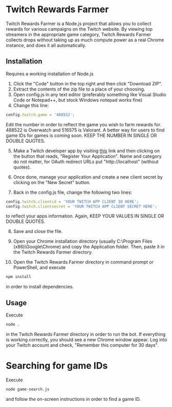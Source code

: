 # Twitch Rewards Farmer

Twitch Rewards Farmer is a Node.js project that allows you to collect rewards for various campaigns on the Twitch website. By viewing top streamers in the appropriate game category, Twitch Rewards Farmer collects drops without taking up as much compute power as a real Chrome instance, and does it all automatically.

## Installation

Requires a working installation of Node.js

1. Click the "Code" button in the top right and then click "Download ZIP".
2. Extract the contents of the zip file to a place of your choosing.
3. Open config.js in any text editor (preferably something like Visual Studio Code or Notepad++, but stock Windows notepad works fine)
4. Change this line:
```javascript
config.twitch.game = '488552';
```
Edit the number in order to reflect the game you wish to farm rewards for. 488522 is Overwatch and 516575 is Valorant. A better way for users to find game IDs for games is coming soon. KEEP THE NUMBER IN SINGLE OR DOUBLE QUOTES.

5. Make a Twitch developer app by visiting [this](https://dev.twitch.tv/console/apps) link and then clicking on the button that reads, "Register Your Application". Name and category do not matter, for OAuth redirect URLs put "http://localhost" (without quotes).

6. Once done, manage your application and create a new client secret by clicking on the "New Secret" button.

7. Back in the config.js file, change the following two lines:
```javascript
config.twitch.clientid = 'YOUR TWITCH APP CLIENT ID HERE';
config.twitch.clientsecret = 'YOUR TWITCH APP CLIENT SECRET HERE';
```
to reflect your apps information. Again, KEEP YOUR VALUES IN SINGLE OR DOUBLE QUOTES.

8. Save and close the file.

9. Open your Chrome installation directory (usually C:\Program Files (x86)\Google\Chrome) and copy the Application folder. Then, paste it in the Twitch Rewards Farmer directory.

10. Open the Twitch Rewards Farmer directory in command prompt or PowerShell, and execute
```bash
npm install
```
in order to install dependencies. 

## Usage
Execute
```bash
node .
```
in the Twitch Rewards Farmer directory in order to run the bot. If everything is working correctly, you should see a new Chrome window appear. Log into your Twitch account and check, "Remember this computer for 30 days".

# Searching for game IDs
Execute
```bash
node game-search.js
```
and follow the on-screen instructions in order to find a game ID.